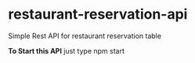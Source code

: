 # restaurant-reservation-api
Simple Rest API for restaurant reservation table


**To Start this API**
just type npm start
